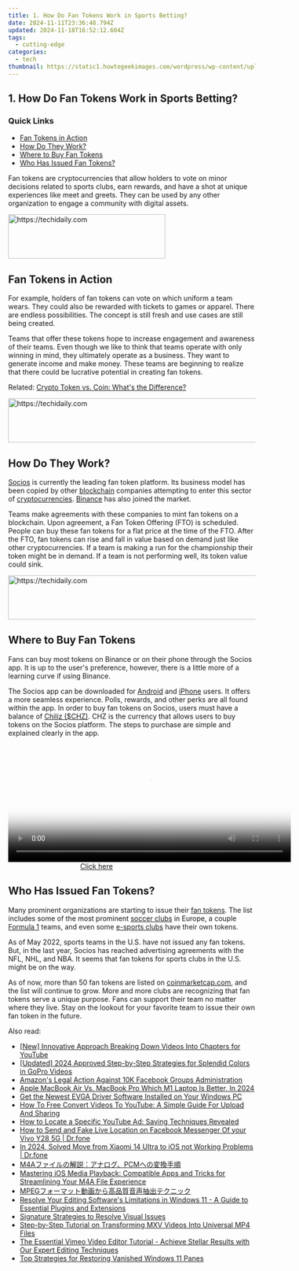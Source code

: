 ```yaml
---
title: 1. How Do Fan Tokens Work in Sports Betting?
date: 2024-11-11T23:36:48.794Z
updated: 2024-11-18T16:52:12.604Z
tags:
  - cutting-edge
categories:
  - tech
thumbnail: https://static1.howtogeekimages.com/wordpress/wp-content/uploads/2022/05/shutterstock_778693663.jpg
---
```


## 1. How Do Fan Tokens Work in Sports Betting?

### Quick Links

* [Fan Tokens in Action](https://youtube-zero.techidaily.com/ed-boosting-video-management-creating-an-effective-youtube-watch-later-list/)
* [How Do They Work?](https://video-ai-editor.techidaily.com/updated-2024-approved-color-correction-mastery-in-fcp-2023-expert-techniques-revealed/)
* [Where to Buy Fan Tokens](https://instagram-videos.techidaily.com/updated-discreetly-discovering-stories-with-these-apps-for-2024/)
* [Who Has Issued Fan Tokens?](https://instagram-video-files.techidaily.com/new-from-obscurity-to-star-in-3-simple-steps/)

 Fan tokens are cryptocurrencies that allow holders to vote on minor decisions related to sports clubs, earn rewards, and have a shot at unique experiences like meet and greets. They can be used by any other organization to engage a community with digital assets.

<!-- affiliate ads begin -->
<a href="https://bluettius.sjv.io/c/5597632/2139113/17108" target="_top" id="2139113">
  <img src="//a.impactradius-go.com/display-ad/17108-2139113" border="0" alt="https://techidaily.com" width="320" height="90"/>
</a>
<img height="0" width="0" src="https://bluettius.sjv.io/i/5597632/2139113/17108" style="position:absolute;visibility:hidden;" border="0" />
<!-- affiliate ads end -->

##  Fan Tokens in Action

 For example, holders of fan tokens can vote on which uniform a team wears. They could also be rewarded with tickets to games or apparel. There are endless possibilities. The concept is still fresh and use cases are still being created.

 Teams that offer these tokens hope to increase engagement and awareness of their teams. Even though we like to think that teams operate with only winning in mind, they ultimately operate as a business. They want to generate income and make money. These teams are beginning to realize that there could be lucrative potential in creating fan tokens.

Related: [Crypto Token vs. Coin: What's the Difference?](https://vimeo-videos.techidaily.com/new-turbo-charging-your-vimeo-views-for-2024/) 

<!-- affiliate ads begin -->
<a href="https://aligracehair.sjv.io/c/5597632/1972670/19272" target="_top" id="1972670">
  <img src="//a.impactradius-go.com/display-ad/19272-1972670" border="0" alt="https://techidaily.com" width="728" height="90"/>
</a>
<img height="0" width="0" src="https://aligracehair.sjv.io/i/5597632/1972670/19272" style="position:absolute;visibility:hidden;" border="0" />
<!-- affiliate ads end -->

##  How Do They Work?

[Socios](https://www.socios.com/usa) is currently the leading fan token platform. Its business model has been copied by other [blockchain](https://facebook-videos.techidaily.com/updated-2024-approved-top-playlist-hits-social-medias-1-10-video-winners/) companies attempting to enter this sector of [cryptocurrencies](https://sim-unlock.techidaily.com/in-2024-top-11-free-apps-to-check-imei-on-itel-p40plus-phones-by-drfone-android/). [Binance](https://www.binance.com/en) has also joined the market.

 Teams make agreements with these companies to mint fan tokens on a blockchain. Upon agreement, a Fan Token Offering (FTO) is scheduled. People can buy these fan tokens for a flat price at the time of the FTO. After the FTO, fan tokens can rise and fall in value based on demand just like other cryptocurrencies. If a team is making a run for the championship their token might be in demand. If a team is not performing well, its token value could sink.

<!-- affiliate ads begin -->
<a href="https://appsumo.8odi.net/c/5597632/2118323/7443" target="_top" id="2118323">
  <img src="//a.impactradius-go.com/display-ad/7443-2118323" border="0" alt="https://techidaily.com" width="728" height="90"/>
</a>
<img height="0" width="0" src="https://appsumo.8odi.net/i/5597632/2118323/7443" style="position:absolute;visibility:hidden;" border="0" />
<!-- affiliate ads end -->

##  Where to Buy Fan Tokens

 Fans can buy most tokens on Binance or on their phone through the Socios app. It is up to the user's preference, however, there is a little more of a learning curve if using Binance.

 The Socios app can be downloaded for [Android](https://www.anrdoezrs.net/links/3607085/type/dlg/sid/UUhtgUeUpU206058/https://play.google.com/store/apps/details?id=com.socios&hl=en%5FUS&gl=US) and [iPhone](https://apps.apple.com/us/app/socios-com-wallet-tokens/id1464868277) users. It offers a more seamless experience. Polls, rewards, and other perks are all found within the app. In order to buy fan tokens on Socios, users must have a balance of [Chiliz ($CHZ)](https://www.chiliz.com/en/). CHZ is the currency that allows users to buy tokens on the Socios platform. The steps to purchase are simple and explained clearly in the app.

<!-- affiliate ads begin -->
<span id="1983573">
					<video width="576" height="240" style="cursor:pointer"
           poster="//a.impactradius-go.com/display-clicktoplayimage/1983573.png"
           onclick="if(!this.playClicked){this.play();this.setAttribute('controls',true);this.playClicked=true;}">
	   <source src="//a.impactradius-go.com/display-ad/22993-1983573">
	   <img src="//a.impactradius-go.com/display-clicktoplayimage/1983573.png" style="border: none; height: 100%; width: 100%; object-fit: contain">
	</video>
	<div style="width:360px;text-align:center"><a href="javascript:window.open(decodeURIComponent('https%3A%2F%2Fhomestyler.sjv.io%2Fc%2F5597632%2F1983573%2F22993'), '_blank');void(0);">Click here</a></div>
</span>
<img height="0" width="0" src="https://imp.pxf.io/i/5597632/1983573/22993" style="position:absolute;visibility:hidden;" border="0" />
<!-- affiliate ads end -->

##  Who Has Issued Fan Tokens?

 Many prominent organizations are starting to issue their [fan tokens](https://coinmarketcap.com/view/fan-token/). The list includes some of the most prominent [soccer clubs](https://www.bbc.com/news/technology-59596267#:~:text=Another%20way%20clubs%20are%20getting,built%20in%20code%20representing%20owenrship.) in Europe, a couple [Formula 1](https://us.motorsport.com/f1/news/aston-martin-alfa-romeo-f1-fan-token/6511965/) teams, and even some [e-sports clubs](https://esportsinsider.com/2021/06/team-vitality-to-launch-fan-tokens-on-socios-com/) have their own tokens.

 As of May 2022, sports teams in the U.S. have not issued any fan tokens. But, in the last year, Socios has reached advertising agreements with the NFL, NHL, and NBA. It seems that fan tokens for sports clubs in the U.S. might be on the way.

 As of now, more than 50 fan tokens are listed on [coinmarketcap.com](https://coinmarketcap.com/view/fan-token/), and the list will continue to grow. More and more clubs are recognizing that fan tokens serve a unique purpose. Fans can support their team no matter where they live. Stay on the lookout for your favorite team to issue their own fan token in the future.

<ins class="adsbygoogle"
     style="display:block"
     data-ad-format="autorelaxed"
     data-ad-client="ca-pub-7571918770474297"
     data-ad-slot="1223367746"></ins>

<ins class="adsbygoogle"
     style="display:block"
     data-ad-client="ca-pub-7571918770474297"
     data-ad-slot="8358498916"
     data-ad-format="auto"
     data-full-width-responsive="true"></ins>

<span class="atpl-alsoreadstyle">Also read:</span>
<div><ul>
<li><a href="https://some-techniques.techidaily.com/new-innovative-approach-breaking-down-videos-into-chapters-for-youtube/"><u>[New] Innovative Approach Breaking Down Videos Into Chapters for YouTube</u></a></li>
<li><a href="https://fox-boxes.techidaily.com/updated-2024-approved-step-by-step-strategies-for-splendid-colors-in-gopro-videos/"><u>[Updated] 2024 Approved Step-by-Step Strategies for Splendid Colors in GoPro Videos</u></a></li>
<li><a href="https://facebook.techidaily.com/amazons-legal-action-against-10k-facebook-groups-administration/"><u>Amazon's Legal Action Against 10K Facebook Groups Administration</u></a></li>
<li><a href="https://article-knowledge.techidaily.com/apple-macbook-air-vs-macbook-pro-which-m1-laptop-is-better-in-2024/"><u>Apple MacBook Air Vs. MacBook Pro Which M1 Laptop Is Better, In 2024</u></a></li>
<li><a href="https://win-dash.techidaily.com/get-the-newest-evga-driver-software-installed-on-your-windows-pc/"><u>Get the Newest EVGA Driver Software Installed on Your Windows PC</u></a></li>
<li><a href="https://tech-haven.techidaily.com/how-to-free-convert-videos-to-youtube-a-simple-guide-for-upload-and-sharing/"><u>How To Free Convert Videos To YouTube: A Simple Guide For Upload And Sharing</u></a></li>
<li><a href="https://tech-haven.techidaily.com/how-to-locate-a-specific-youtube-ad-saving-techniques-revealed/"><u>How to Locate a Specific YouTube Ad: Saving Techniques Revealed</u></a></li>
<li><a href="https://location-social.techidaily.com/how-to-send-and-fake-live-location-on-facebook-messenger-of-your-vivo-y28-5g-drfone-by-drfone-virtual-android/"><u>How to Send and Fake Live Location on Facebook Messenger Of your Vivo Y28 5G | Dr.fone</u></a></li>
<li><a href="https://android-transfer.techidaily.com/in-2024-solved-move-from-xiaomi-14-ultra-to-ios-not-working-problems-drfone-by-drfone-transfer-from-android-transfer-from-android/"><u>In 2024, Solved Move from Xiaomi 14 Ultra to iOS not Working Problems | Dr.fone</u></a></li>
<li><a href="https://tech-haven.techidaily.com/m4apcm/"><u>M4Aファイルの解説：アナログ、PCMへの変換手順</u></a></li>
<li><a href="https://tech-haven.techidaily.com/mastering-ios-media-playback-compatible-apps-and-tricks-for-streamlining-your-m4a-file-experience/"><u>Mastering iOS Media Playback: Compatible Apps and Tricks for Streamlining Your M4A File Experience</u></a></li>
<li><a href="https://tech-haven.techidaily.com/mpeg/"><u>MPEGフォーマット動画から高品質音声抽出テクニック</u></a></li>
<li><a href="https://tech-haven.techidaily.com/resolve-your-editing-softwares-limitations-in-windows-11-a-guide-to-essential-plugins-and-extensions/"><u>Resolve Your Editing Software's Limitations in Windows 11 - A Guide to Essential Plugins and Extensions</u></a></li>
<li><a href="https://ai-voice.techidaily.com/signature-strategies-to-resolve-visual-issues/"><u>Signature Strategies to Resolve Visual Issues</u></a></li>
<li><a href="https://tech-haven.techidaily.com/step-by-step-tutorial-on-transforming-mxv-videos-into-universal-mp4-files/"><u>Step-by-Step Tutorial on Transforming MXV Videos Into Universal MP4 Files</u></a></li>
<li><a href="https://tech-haven.techidaily.com/the-essential-vimeo-video-editor-tutorial-achieve-stellar-results-with-our-expert-editing-techniques/"><u>The Essential Vimeo Video Editor Tutorial - Achieve Stellar Results with Our Expert Editing Techniques</u></a></li>
<li><a href="https://win11.techidaily.com/top-strategies-for-restoring-vanished-windows-11-panes/"><u>Top Strategies for Restoring Vanished Windows 11 Panes</u></a></li>
</ul></div>

